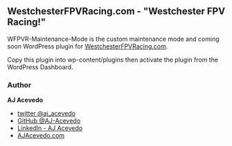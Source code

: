 ## WestchesterFPVRacing.com - "Westchester FPV Racing!"

WFPVR-Maintenance-Mode is the custom maintenance mode and coming soon WordPress plugin for [WestchesterFPVRacing.com](https://WestchesterFPVRacing.com).

Copy this plugin into wp-content/plugins then activate the plugin from the WordPress Dashboard.

### Author

**AJ Acevedo**

- [twitter @aj_acevedo](https://twitter.com/aj_acevedo)
- [GitHub @AJ-Acevedo](https://github.com/AJ-Acevedo)
- [LinkedIn - AJ Acevedo](http://www.linkedin.com/in/acevedoaj)
- [AJAcevedo.com](http://AJAcevedo.com)
